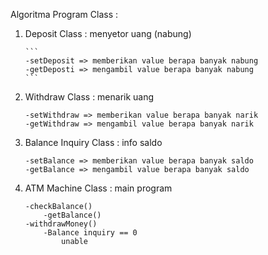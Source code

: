 Algoritma Program
Class : 
1. Deposit Class : menyetor uang (nabung)

       ```
       -setDeposit => memberikan value berapa banyak nabung
       -getDeposti => mengambil value berapa banyak nabung
       ```
       
 2. Withdraw Class : menarik uang
       ```
       -setWithdraw => memberikan value berapa banyak narik
       -getWithdraw => mengambil value berapa banyak narik
       ```
 3. Balance Inquiry Class : info saldo
       ```
       -setBalance => memberikan value berapa banyak saldo
       -getBalance => mengambil value berapa banyak saldo
       ```
 4. ATM Machine Class : main program
       ```
       -checkBalance()
           -getBalance()
       -withdrawMoney()
           -Balance inquiry == 0
               unable
       ```
       



